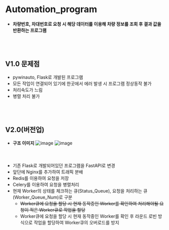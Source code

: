 # Automation_program
- **차량번호, 차대번호로 요청 시 해당 데이터를 이용해 차량 정보를 조회 후 결과 값을 반환하는 프로그램**
<br/><br/><br/><br/>
## V1.0 문제점
- pywinauto, Flask로 개발된 프로그램
- 모든 작업이 연결되어 있기에 한곳에서 에러 발생 시 프로그램 정상동작 불가
- 처리속도가 느림
- 병렬 처리 불가
<br/><br/><br/><br/>
## V2.0(버전업)
- **구조 이미지**
![image](https://github.com/user-attachments/assets/afef0d5a-7bd4-4e0d-8300-8c54131b9e26)
![image](https://github.com/user-attachments/assets/b28873a4-d3eb-4817-a7db-bea637fc768a)
<br/><br/><br/><br/>
- 기존 Flask로 개발되어있던 프로그램을 FastAPI로 변경
- 앞단에 Nginx를 추가하여 트래픽 분배
- Redis를 이용하여 요청을 저장
- Celery를 이용하여 요청을 병렬처리
- 현재 Worker의 상태를 체크하는 큐(Status_Queue), 요청을 처리하는 큐(Worker_Queue_Num)로 구분
    - ~~Worker큐에 요청을 할당 시 현재 동작중인 Worker를 확인하여 처리해야될 요청이 적은 Worker큐로 작업을 할당~~
    - Worker큐에 요청을 할당 시 현재 동작중인 Worker를 확인 후 라운드 로빈 방식으로 작업을 할당하여 Worker큐의 오버로드를 방지

